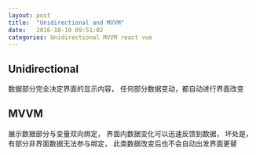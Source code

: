 ```yaml
---
layout: post
title:  "Unidirectional and MVVM"
date:   2016-10-10 09:51:02
categories: Unidirectional MVVM react vue
---
```


## Unidirectional

数据部分完全决定界面的显示内容，
任何部分数据变动，都自动进行界面改变


## MVVM

展示数据部分与变量双向绑定，
界面内数据变化可以迅速反馈到数据，
坏处是，有部分非界面数据无法参与绑定，
此类数据改变后也不会自动出发界面更替
